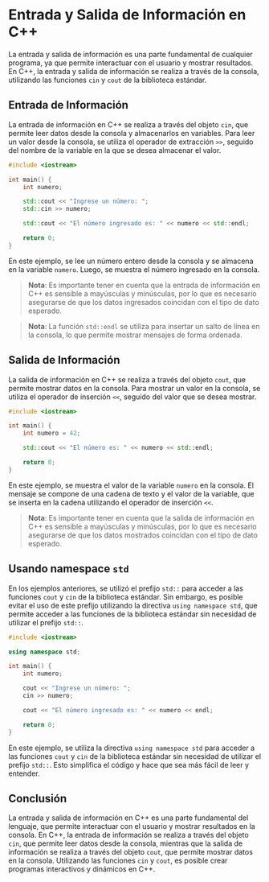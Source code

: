 # Entrada y Salida de Información en C++

La entrada y salida de información es una parte fundamental de cualquier programa, ya que permite interactuar con el
usuario y mostrar resultados. En C++, la entrada y salida de información se realiza a través de la consola, utilizando
las funciones `cin` y `cout` de la biblioteca estándar.

## Entrada de Información

La entrada de información en C++ se realiza a través del objeto `cin`, que permite leer datos desde la consola y
almacenarlos en variables. Para leer un valor desde la consola, se utiliza el operador de extracción `>>`, seguido del
nombre de la variable en la que se desea almacenar el valor.

```c++
#include <iostream>

int main() {
    int numero;

    std::cout << "Ingrese un número: ";
    std::cin >> numero;

    std::cout << "El número ingresado es: " << numero << std::endl;

    return 0;
}
```

En este ejemplo, se lee un número entero desde la consola y se almacena en la variable `numero`. Luego, se muestra el
número ingresado en la consola.

> **Nota**: Es importante tener en cuenta que la entrada de información en C++ es sensible a mayúsculas y minúsculas,
> por lo que es necesario asegurarse de que los datos ingresados coincidan con el tipo de dato esperado.

> **Nota**: La función `std::endl` se utiliza para insertar un salto de línea en la consola, lo que permite mostrar
> mensajes de forma ordenada.

## Salida de Información

La salida de información en C++ se realiza a través del objeto `cout`, que permite mostrar datos en la consola. Para
mostrar un valor en la consola, se utiliza el operador de inserción `<<`, seguido del valor que se desea mostrar.

```c++
#include <iostream>

int main() {
    int numero = 42;

    std::cout << "El número es: " << numero << std::endl;

    return 0;
}
```

En este ejemplo, se muestra el valor de la variable `numero` en la consola. El mensaje se compone de una cadena de
texto y el valor de la variable, que se inserta en la cadena utilizando el operador de inserción `<<`.

> **Nota**: Es importante tener en cuenta que la salida de información en C++ es sensible a mayúsculas y minúsculas, por
> lo que es necesario asegurarse de que los datos mostrados coincidan con el tipo de dato esperado.

## Usando namespace `std`

En los ejemplos anteriores, se utilizó el prefijo `std::` para acceder a las funciones `cout` y `cin` de la biblioteca
estándar. Sin embargo, es posible evitar el uso de este prefijo utilizando la directiva `using namespace std`, que
permite acceder a las funciones de la biblioteca estándar sin necesidad de utilizar el prefijo `std::`.

```c++
#include <iostream>

using namespace std;

int main() {
    int numero;

    cout << "Ingrese un número: ";
    cin >> numero;

    cout << "El número ingresado es: " << numero << endl;

    return 0;
}
```

En este ejemplo, se utiliza la directiva `using namespace std` para acceder a las funciones `cout` y `cin` de la
biblioteca estándar sin necesidad de utilizar el prefijo `std::`. Esto simplifica el código y hace que sea más fácil de
leer y entender.

## Conclusión

La entrada y salida de información en C++ es una parte fundamental del lenguaje, que permite interactuar con el usuario
y mostrar resultados en la consola. En C++, la entrada de información se realiza a través del objeto `cin`, que permite
leer datos desde la consola, mientras que la salida de información se realiza a través del objeto `cout`, que permite
mostrar datos en la consola. Utilizando las funciones `cin` y `cout`, es posible crear programas interactivos y
dinámicos en C++.